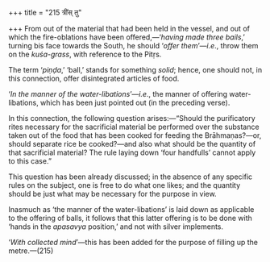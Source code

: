 +++
title = "215 त्रींस् तु"

+++
From out of the material that had been held in the vessel, and out of
which the fire-oblations have been offered,—‘*having made three bails*,’
turning bis face towards the South, he should ‘*offer them*’—*i.e*.,
throw them on the *kuśa-grass*, with reference to the Pitṛs.

The term ‘*piṇḍa*,’ ‘ball,’ stands for something *solid*; hence, one
should not, in this connection, offer disintegrated articles of food.

‘*In the manner of the water-libations*’—*i.e*., the manner of offering
water-libations, which has been just pointed out (in the preceding
verse).

In this connection, the following question arises:—“Should the
purificatory rites necessary for the sacrificial material be performed
over the substance taken out of the food that has been cooked for
feeding the Brāhmaṇas?—or, should separate rice be cooked?—and also what
should be the quantity of that sacrificial material? The rule laying
down ‘four handfulls’ cannot apply to this case.”

This question has been already discussed; in the absence of any specific
rules on the subject, one is free to do what one likes; and the quantity
should be just what may be necessary for the purpose in view.

Inasmuch as ‘the manner of the water-libations’ is laid down as
applicable to the offering of balls, it follows that this latter
offering is to be done with ‘hands in the *apasavya* position,’ and not
with silver implements.

‘*With collected mind*’—this has been added for the purpose of filling
up the metre.—(215)


